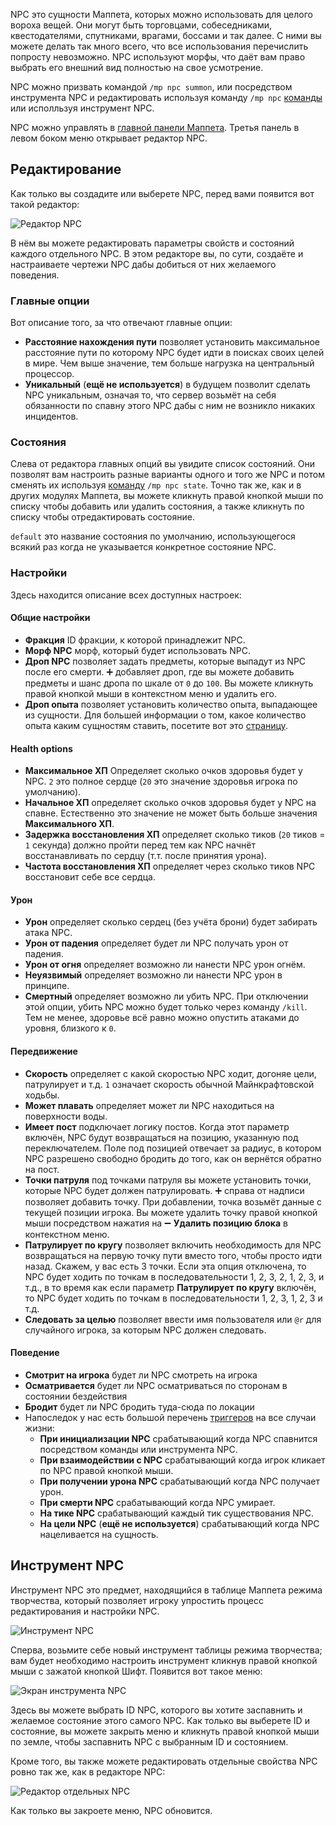 NPC это сущности Маппета, которых можно использовать для целого вороха вещей. Они могут быть торговцами, собеседниками, квестодателями, спутниками, врагами, боссами и так далее. С ними вы можете делать так много всего, что все использования перечислить попросту невозможно. NPC используют морфы, что даёт вам право выбрать его внешний вид полностью на свое усмотрение.

NPC можно призвать командой `/mp npc summon`, или посредством инструмента NPC и редактировать используя команду `/mp npc` [команды](./Команды.md#mp-npc-state-target-state) или исполльзуя инструмент NPC.

NPC можно управлять в [главной панели Маппета](./Главная-панель-Маппета.md). Третья панель в левом боком меню открывает редактор NPC.

## Редактирование

Как только вы создадите или выберете NPC, перед вами появится вот такой редактор:

![Редактор NPC](https://i.imgur.com/mDe1NQt.png)

В нём вы можете редактировать параметры свойств и состояний каждого отдельного NPC. В этом редакторе вы, по сути, создаёте и настраиваете чертежи NPC дабы добиться от них желаемого поведения. 

### Главные опции

Вот описание того, за что отвечают главные опции:

* **Расстояние нахождения пути** позволяет установить максимальное расстояние пути по которому NPC будет идти в поисках своих целей в мире. Чем выше значение, тем больше нагрузка на центральный процессор.
* **Уникальный** (**ещё не используется**) в будущем позволит сделать NPC уникальным, означая то, что сервер возьмёт на себя обязанности по спавну этого NPC дабы с ним не возникло никаких инцидентов.

### Состояния

Слева от редактора главных опций вы увидите список состояний. Они позволят вам настроить разные варианты одного и того же NPC и потом сменять их используя [команду](./Команды.md#mp-npc-state-target-state) `/mp npc state`. Точно так же, как и в других модулях Маппета, вы можете кликнуть правой кнопкой мыши по списку чтобы добавить или удалить состояния, а также кликнуть по списку чтобы отредактировать состояние.

`default` это название состояния по умолчанию, использующегося всякий раз когда не указывается конкретное состояние NPC.

### Настройки

Здесь находится описание всех доступных настроек:

#### Общие настройки

* **Фракция** ID фракции, к которой принадлежит NPC.
* **Морф NPC** морф, который будет использовать NPC.
* **Дроп NPC** позволяет задать предметы, которые выпадут из NPC после его смерти. ➕ добавляет дроп, где вы можете добавить предметы и шанс дропа по шкале от `0` до `100`. Вы можете кликнуть правой кнопкой мыши в контекстном меню и удалить его.
* **Дроп опыта** позволяет установить количество опыта, выпадающее из сущности. Для большей информации о том, какое количество опыта каким сущностям ставить, посетите вот это [страницу](https://minecraft.fandom.com/ru/wiki/%D0%9E%D0%BF%D1%8B%D1%82).

#### Health options

* **Максимальное ХП** Определяет сколько очков здоровья будет у NPC. `2` это полное сердце (`20` это значение здоровья игрока по умолчанию).
* **Начальное ХП** определяет сколько очков здоровья будет у NPC на спавне. Естественно это значение не может быть больше значения **Максимального ХП**.
* **Задержка восстановления ХП** определяет сколько тиков (`20` тиков = `1` секунда) должно пройти перед тем как NPC начнёт восстанавливать по сердцу (т.т. после принятия урона).
* **Частота восстановления ХП** определяет через сколько тиков NPC восстановит себе все сердца.

#### Урон

* **Урон** определяет сколько сердец (без учёта брони) будет забирать атака NPC.
* **Урон от падения** определяет будет ли NPC получать урон от падения.
* **Урон от огня** определяет возможно ли нанести NPC урон огнём.
* **Неуязвимый** определяет возможно ли нанести NPC урон в принципе.
* **Смертный** определяет возможно ли убить NPC. При отключении этой опции, убить NPC можно будет только через команду `/kill`. Тем не менее, здоровье всё равно можно опустить атаками до уровня, близкого к `0`.

#### Передвижение

* **Скорость** определяет с какой скоростью NPC ходит, догоняе цели, патрулирует и т.д. `1` означает скорость обычной Майнкрафтовской ходьбы.
* **Может плавать** определяет может ли NPC находиться на поверхности воды.
* **Имеет пост** подключает логику постов. Когда этот параметр включён, NPC будут возвращаться на позицию, указанную под переключателем. Поле под позицией отвечает за радиус, в котором NPC разрешено свободно бродить до того, как он вернётся обратно на пост.
* **Точки патруля** под точками патруля вы можете установить точки, которые NPC будет должен патрулировать. ➕ справа от надписи позволяет добавить точку. При добавлении, точка возьмёт данные с текущей позиции игрока. Вы можете удалить точку правой кнопкой мыши посредством нажатия на ➖ **Удалить позицию блока** в контекстном меню.
* **Патрулирует по кругу** позволяет включить необходимость для NPC возвращаться на первую точку пути вместо того, чтобы просто идти назад. Скажем, у вас есть 3 точки. Если эта опция отключена, то NPC будет ходить по точкам в последовательности 1, 2, 3, 2, 1, 2, 3, и т.д., в то время как если параметр **Патрулирует по кругу** включён, то NPC будет ходить по точкам в последовательности 1, 2, 3, 1, 2, 3 и т.д.
* **Следовать за целью** позволяет ввести имя пользователя или `@r` для случайного игрока, за которым NPC должен следовать.

#### Поведение

* **Смотрит на игрока** будет ли NPC смотреть на игрока
* **Осматривается** будет ли NPC осматриваться по сторонам в состоянии бездействия
* **Бродит** будет ли NPC бродить туда-сюда по локации
* Напоследок у нас есть большой перечень [триггеров](./Триггер.md) на все случаи жизни:
    * **При инициализации NPC** срабатывающий когда NPC спавнится посредством команды или инструмента NPC.
    * **При взаимодействии с NPC** срабатывающий когда игрок кликает по NPC правой кнопкой мыши.
    * **При получении урона NPC** срабатывающий когда NPC получает урон.
    * **При смерти NPC** срабатывающий когда NPC умирает.
    * **На тике NPC** срабатывающий каждый тик существования NPC.
    * **На цели NPC** (**ещё не используется**) срабатывающий когда NPC нацеливается на сущность.


## Инструмент NPC

Инструмент NPC это предмет, находящийся в таблице Маппета режима творчества, который позволяет игроку упростить процесс редактирования и настройки NPC.

![Инструмент NPC](https://i.imgur.com/QV5SpBn.png)

Сперва, возьмите себе новый инструмент таблицы режима творчества; вам будет необходимо настроить инструмент кликнув правой кнопкой мыши с зажатой кнопкой Шифт. Появится вот такое меню: 

![Экран инструмента NPC](https://i.imgur.com/3h7vdTe.png)

Здесь вы можете выбрать ID NPC, которого вы хотите заспавнить и желаемое состояние этого самого NPC. Как только вы выберете ID и состояние, вы можете закрыть меню и кликнуть правой кнопкой мыши по земле, чтобы заспавнить NPC с выбранным ID и состоянием. 

Кроме того, вы также можете редактировать отдельные свойства NPC ровно так же, как в редакторе NPC:

![Редактор отдельных NPC](https://i.imgur.com/Ubct0va.png)

Как только вы закроете меню, NPC обновится.
